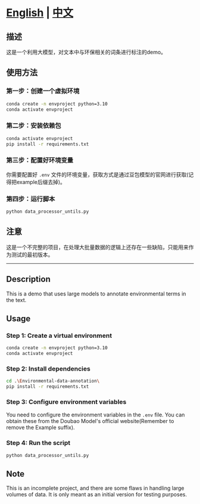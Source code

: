 # [English](#english-version) | [中文](#中文版本)

## <a name="中文版本"></a>描述
这是一个利用大模型，对文本中与环保相关的词条进行标注的demo。

## 使用方法

### 第一步：创建一个虚拟环境
```bash
conda create -n envproject python=3.10
conda activate envproject
```

### 第二步：安装依赖包
```bash
conda activate envproject
pip install -r requirements.txt
```

### 第三步：配置好环境变量
你需要配置好 `.env` 文件的环境变量，获取方式是通过豆包模型的官网进行获取(记得把example后缀去掉)。

### 第四步：运行脚本
```bash
python data_processor_untils.py
```

## 注意
这是一个不完整的项目，在处理大批量数据的逻辑上还存在一些缺陷，只能用来作为测试的最初版本。

---

## <a name="english-version"></a>Description
This is a demo that uses large models to annotate environmental terms in the text.

## Usage

### Step 1: Create a virtual environment
```bash
conda create -n envproject python=3.10
conda activate envproject
```

### Step 2: Install dependencies
```bash
cd .\Environmental-data-annotation\
pip install -r requirements.txt
```

### Step 3: Configure environment variables
You need to configure the environment variables in the `.env` file. You can obtain these from the Doubao Model's official website(Remember to remove the Example suffix).

### Step 4: Run the script
```bash
python data_processor_untils.py
```

## Note
This is an incomplete project, and there are some flaws in handling large volumes of data. It is only meant as an initial version for testing purposes.
